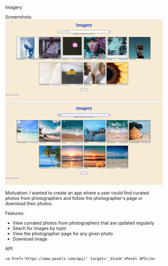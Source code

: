 Imagery

Screenshots:
![screenshot for app](images/screenshot1.png)
![screenshot for app](images/screenshot2.png)

Motivation: 
I wanted to create an app where a user could find curated photos from photographers and follow the photographer's page or download their photos.

Features:

* View currated photos from photographers that are updated regularly
* Seach for images by topic
* View the photographer page for any given photo
* Download image

API:

`<a href='https://www.pexels.com/api/' target='_blank'>Pexel API</a>`
